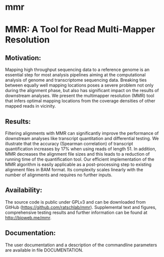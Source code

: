 # mmr
MMR: A Tool for Read Multi-Mapper Resolution 
============================================

Motivation:
-----------
Mapping high throughput sequencing data to a reference genome is an
essential step for most analysis pipelines aiming at the computational
analysis of genome and transcriptome sequencing data. Breaking ties
between equally well mapping locations poses a severe problem not only
during the alignment phase, but also has significant impact on the
results of downstream analyses. We present the multimapper resolution
(MMR) tool that infers optimal mapping locations from the coverage
densities of other mapped reads	in vicinity.

Results:
--------
Filtering alignments with MMR can significantly improve the
performance of downstream analyses like transcript quantitation and
differential testing. We illustrate that the accuracy (Spearman
correlation) of transcript quantification increases by 17% when
using reads of length 51. In addition, MMR decreases the alignment
file sizes and this leads to a reduction of running time of the
quantification tool.  Our efficient implementation of the MMR
algorithm is easily applicable as a post-processing step to existing
alignment files in BAM format. Its complexity scales linearly with the
number of alignments and requires no further inputs.

Availability:
-------------
The source code is public under GPLv3 and can be downloaded from 
GitHub (https://github.com/ratschlab/mmr).
Supplemental text and figures, comprehensive testing results and
further information can be found at http://bioweb.me/mmr.

Documentation:
--------------
The user documentation and a description of the commandline parameters 
are available in file DOCUMENTATION.

